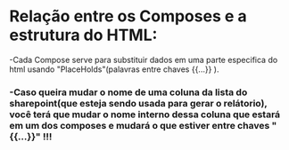 # Relação entre os Composes e a estrutura do HTML:

-Cada Compose serve para substituir dados em uma parte especifica do html usando "PlaceHolds"(palavras entre chaves {{...}} ).

### -Caso queira mudar o nome de uma coluna da lista do sharepoint(que esteja sendo usada para gerar o relátorio), você terá que mudar o nome interno dessa coluna que estará em um dos composes e mudará o que estiver entre chaves "{{...}}" !!!
